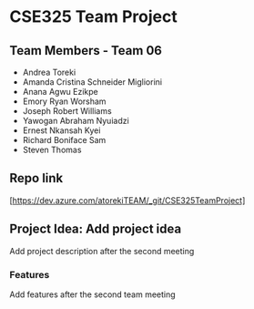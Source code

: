 # CSE325 Team Project

## Team Members - Team 06

- Andrea Toreki
- Amanda Cristina Schneider Migliorini
- Anana Agwu Ezikpe
- Emory Ryan Worsham
- Joseph Robert Williams
- Yawogan Abraham Nyuiadzi
- Ernest Nkansah Kyei
- Richard Boniface Sam
- Steven Thomas

## Repo link

[https://dev.azure.com/atorekiTEAM/_git/CSE325TeamProject]

## Project Idea: Add project idea

Add project description after the second meeting

### Features

Add features after the second team meeting
